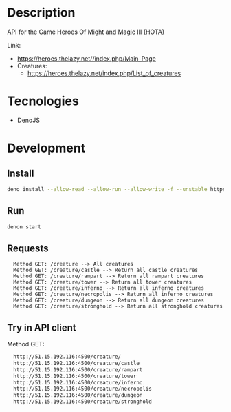 # Description
API for the Game Heroes Of Might and Magic III (HOTA)

Link:
- https://heroes.thelazy.net//index.php/Main_Page
- Creatures:
  - https://heroes.thelazy.net/index.php/List_of_creatures

# Tecnologies

- DenoJS

# Development

## Install

```bash
deno install --allow-read --allow-run --allow-write -f --unstable https://deno.land/x/denon/denon.ts
```

## Run

```bash
denon start
```

## Requests

```text
  Method GET: /creature --> All creatures
  Method GET: /creature/castle --> Return all castle creatures
  Method GET: /creature/rampart --> Return all rampart creatures
  Method GET: /creature/tower --> Return all tower creatures
  Method GET: /creature/inferno --> Return all inferno creatures
  Method GET: /creature/necropolis --> Return all inferno creatures
  Method GET: /creature/dungeon --> Return all dungeon creatures
  Method GET: /creature/stronghold --> Return all stronghold creatures
```

## Try in API client

Method GET:

```bash
  http://51.15.192.116:4500/creature/
  http://51.15.192.116:4500/creature/castle
  http://51.15.192.116:4500/creature/rampart
  http://51.15.192.116:4500/creature/tower
  http://51.15.192.116:4500/creature/inferno
  http://51.15.192.116:4500/creature/necropolis
  http://51.15.192.116:4500/creature/dungeon
  http://51.15.192.116:4500/creature/stronghold
```